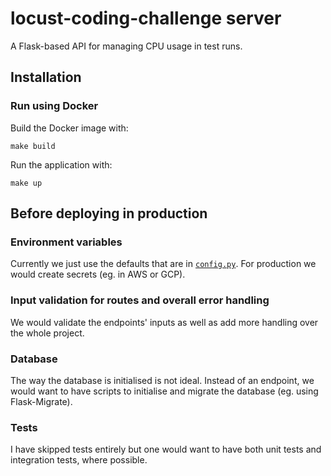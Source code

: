 # locust-coding-challenge server

A Flask-based API for managing CPU usage in test runs.

## Installation

### Run using Docker

Build the Docker image with:

```
make build
```

Run the application with:

```
make up
```

## Before deploying in production

### Environment variables

Currently we just use the defaults that are in [`config.py`](config.py).
For production we would create secrets (eg. in AWS or GCP).

### Input validation for routes and overall error handling

We would validate the endpoints' inputs as well as add more handling over the whole project.

### Database

The way the database is initialised is not ideal.
Instead of an endpoint, we would want to have scripts to initialise and migrate the database (eg. using Flask-Migrate).

### Tests

I have skipped tests entirely but one would want to have both unit tests and integration tests, where possible.
